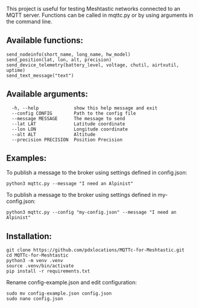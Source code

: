 This project is useful for testing Meshtastic networks connected to an MQTT server. Functions can be called in mqttc.py or by using arguments in the command line.

## Available functions:

```
send_nodeinfo(short_name, long_name, hw_model)
send_position(lat, lon, alt, precision)
send_device_telemetry(battery_level, voltage, chutil, airtxutil, uptime)
send_text_message("text")
```

## Available arguments:

```
  -h, --help             show this help message and exit
  --config CONFIG        Path to the config file
  --message MESSAGE      The message to send
  --lat LAT              Latitude coordinate
  --lon LON              Longitude coordinate
  --alt ALT              Altitude
  --precision PRECISION  Position Precision
```

## Examples:

To publish a message to the broker using settings defined in config.json:
```
python3 mqttc.py --message "I need an Alpinist"
```

To publish a message to the broker using settings defined in my-config.json:
```
python3 mqttc.py --config "my-config.json" --message "I need an Alpinist"
```


## Installation:
```
git clone https://github.com/pdxlocations/MQTTc-for-Meshtastic.git
cd MQTTc-for-Meshtastic
python3 -m venv .venv
source .venv/bin/activate
pip install -r requirements.txt
```

Rename config-example.json and edit configuration:
```
sudo mv config-example.json config.json
sudo nano config.json
```
